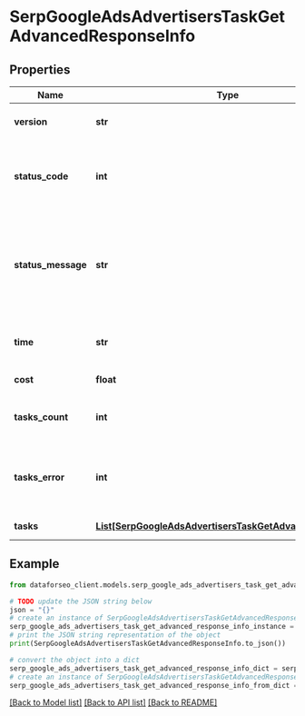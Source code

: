 # SerpGoogleAdsAdvertisersTaskGetAdvancedResponseInfo


## Properties

Name | Type | Description | Notes
------------ | ------------- | ------------- | -------------
**version** | **str** | the current version of the API | [optional] 
**status_code** | **int** | general status code you can find the full list of the response codes here | [optional] 
**status_message** | **str** | general informational message you can find the full list of general informational messages here | [optional] 
**time** | **str** | total execution time, seconds | [optional] 
**cost** | **float** | total tasks cost, USD | [optional] 
**tasks_count** | **int** | the number of tasks in the tasks array | [optional] 
**tasks_error** | **int** | the number of tasks in the tasks array returned with an error | [optional] 
**tasks** | [**List[SerpGoogleAdsAdvertisersTaskGetAdvancedTaskInfo]**](SerpGoogleAdsAdvertisersTaskGetAdvancedTaskInfo.md) | array of tasks | [optional] 

## Example

```python
from dataforseo_client.models.serp_google_ads_advertisers_task_get_advanced_response_info import SerpGoogleAdsAdvertisersTaskGetAdvancedResponseInfo

# TODO update the JSON string below
json = "{}"
# create an instance of SerpGoogleAdsAdvertisersTaskGetAdvancedResponseInfo from a JSON string
serp_google_ads_advertisers_task_get_advanced_response_info_instance = SerpGoogleAdsAdvertisersTaskGetAdvancedResponseInfo.from_json(json)
# print the JSON string representation of the object
print(SerpGoogleAdsAdvertisersTaskGetAdvancedResponseInfo.to_json())

# convert the object into a dict
serp_google_ads_advertisers_task_get_advanced_response_info_dict = serp_google_ads_advertisers_task_get_advanced_response_info_instance.to_dict()
# create an instance of SerpGoogleAdsAdvertisersTaskGetAdvancedResponseInfo from a dict
serp_google_ads_advertisers_task_get_advanced_response_info_from_dict = SerpGoogleAdsAdvertisersTaskGetAdvancedResponseInfo.from_dict(serp_google_ads_advertisers_task_get_advanced_response_info_dict)
```
[[Back to Model list]](../README.md#documentation-for-models) [[Back to API list]](../README.md#documentation-for-api-endpoints) [[Back to README]](../README.md)


